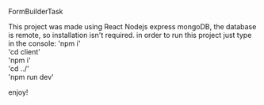 FormBuilderTask

This project was made using React Nodejs express mongoDB,
the database is remote, so installation isn't required.
in order to run this project just type in the console:
'npm i'  
'cd client'  
'npm i'  
'cd ../'  
'npm run dev'  

enjoy!
